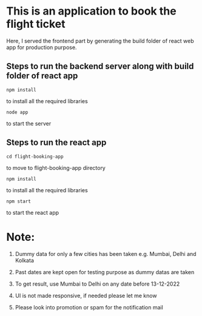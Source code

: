 # This is an application to book the flight ticket #

Here, I served the frontend part by generating the build folder of react web app for production purpose.

## Steps to run the backend server along with build folder of react app ##
`
npm install
`

to install all the required libraries

`
node app
`

to start the server

## Steps to run the react app ##

`
cd flight-booking-app
`

to move to flight-booking-app directory

`
npm install 
`

to install all the required libraries

`
npm start
`

to start the react app


# Note: 
1. Dummy data for only a few cities has been taken e.g. Mumbai, Delhi and Kolkata

2. Past dates are kept open for testing purpose as dummy datas are taken

3. To get result, use Mumbai to Delhi on any date before 13-12-2022

4. UI is not made responsive, if needed please let me know

5. Please look into promotion or spam for the notification mail